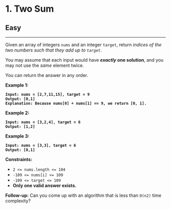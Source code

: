 # 1. Two Sum

## Easy

***

Given an array of integers `nums` and an integer `target`, return _indices of the two numbers such that they add up to `target`_.

You may assume that each input would have _**exactly**_**&#x20;one solution**, and you may not use the _same_ element twice.

You can return the answer in any order.

&#x20;

**Example 1:**

<pre><code><strong>Input: nums = [2,7,11,15], target = 9
</strong><strong>Output: [0,1]
</strong><strong>Explanation: Because nums[0] + nums[1] == 9, we return [0, 1].
</strong></code></pre>

**Example 2:**

<pre><code><strong>Input: nums = [3,2,4], target = 6
</strong><strong>Output: [1,2]
</strong></code></pre>

**Example 3:**

<pre><code><strong>Input: nums = [3,3], target = 6
</strong><strong>Output: [0,1]
</strong></code></pre>

&#x20;

**Constraints:**

* `2 <= nums.length <= 104`
* `-109 <= nums[i] <= 109`
* `-109 <= target <= 109`
* **Only one valid answer exists.**

&#x20;

**Follow-up:** Can you come up with an algorithm that is less than `O(n2)` time complexity?

